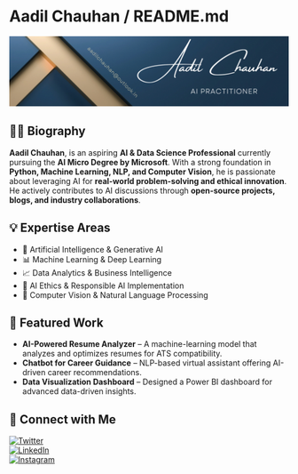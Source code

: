 # **Aadil Chauhan / README.md**  

![Banner](https://github.com/aadilchavhan/aadilchavhan/blob/main/Banner.png)  

## 👨‍💻 Biography  

**Aadil Chauhan**, is an aspiring **AI & Data Science Professional** currently pursuing the **AI Micro Degree by Microsoft**. With a strong foundation in **Python, Machine Learning, NLP, and Computer Vision**, he is passionate about leveraging AI for **real-world problem-solving and ethical innovation**. He actively contributes to AI discussions through **open-source projects, blogs, and industry collaborations**.  

## 💡 Expertise Areas  
- 🚀 Artificial Intelligence & Generative AI  
- 📊 Machine Learning & Deep Learning  
- 📈 Data Analytics & Business Intelligence  
- 🤖 AI Ethics & Responsible AI Implementation  
- 🔬 Computer Vision & Natural Language Processing  

## 📌 Featured Work  
- **AI-Powered Resume Analyzer** – A machine-learning model that analyzes and optimizes resumes for ATS compatibility.  
- **Chatbot for Career Guidance** – NLP-based virtual assistant offering AI-driven career recommendations.  
- **Data Visualization Dashboard** – Designed a Power BI dashboard for advanced data-driven insights.  

## 🔗 Connect with Me  
[![Twitter](https://img.shields.io/badge/Twitter-Follow-blue)](https://x.com/_aadil_chauhan)  
[![LinkedIn](https://img.shields.io/badge/LinkedIn-Connect-blue)](https://www.linkedin.com/in/mohammed-aadil)  
[![Instagram](https://img.shields.io/badge/Instagram-Follow-blue)](https://www.instagram.com/_aadil_chauhan)  


<!--

## 📊 GitHub Statistics  
![GitHub Stats](https://github-readme-stats.vercel.app/api?username=mohammedaadil&show_icons=true&theme=radical)  

 -->
